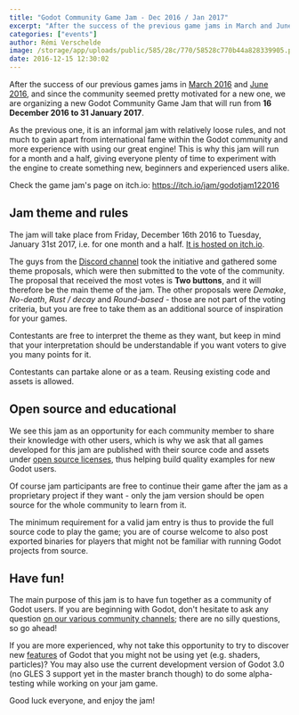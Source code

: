 ```yaml
---
title: "Godot Community Game Jam - Dec 2016 / Jan 2017"
excerpt: "After the success of the previous game jams in March and June, we launch a new community game jam for the new year, with the theme \"Two buttons\". Go to https://itch.io/jam/godotjam122016 to partake in the jam, alone or in a team with other community members!"
categories: ["events"]
author: Rémi Verschelde
image: /storage/app/uploads/public/585/28c/770/58528c770b44a828339905.png
date: 2016-12-15 12:30:02
---
```


After the success of our previous games jams in [March 2016](/article/godot-gamejam-march-2016) and [June 2016](/article/godot-gamejam-june-2016), and since the community seemed pretty motivated for a new one, we are organizing a new Godot Community Game Jam that will run from **16 December 2016 to 31 January 2017**.

As the previous one, it is an informal jam with relatively loose rules, and not much to gain apart from international fame within the Godot community and more experience with using our great engine! This is why this jam will run for a month and a half, giving everyone plenty of time to experiment with the engine to create something new, beginners and experienced users alike.

Check the game jam's page on itch.io: https://itch.io/jam/godotjam122016

## Jam theme and rules

The jam will take place from Friday, December 16th 2016 to Tuesday, January 31st 2017, i.e. for one month and a half. [It is hosted on itch.io](https://itch.io/jam/godotjam122016).

The guys from the [Discord channel](https://discord.gg/qZtf8) took the initiative and gathered some theme proposals, which were then submitted to the vote of the community. The proposal that received the most votes is **Two buttons**, and it will therefore be the main theme of the jam. The other proposals were *Demake*, *No-death*, *Rust / decay* and *Round-based* - those are not part of the voting criteria, but you are free to take them as an additional source of inspiration for your games.

Contestants are free to interpret the theme as they want, but keep in mind that your interpretation should be understandable if you want voters to give you many points for it.

Contestants can partake alone or as a team. Reusing existing code and assets is allowed.

## Open source and educational

We see this jam as an opportunity for each community member to share their knowledge with other users, which is why we ask that all games developed for this jam are published with their source code and assets under [open source licenses](http://choosealicense.org/), thus helping build quality examples for new Godot users.

Of course jam participants are free to continue their game after the jam as a proprietary project if they want - only the jam version should be open source for the whole community to learn from it.

The minimum requirement for a valid jam entry is thus to provide the full source code to play the game; you are of course welcome to also post exported binaries for players that might not be familiar with running Godot projects from source.

## Have fun!

The main purpose of this jam is to have fun together as a community of Godot users. If you are beginning with Godot, don't hesitate to ask any question [on our various community channels](/community); there are no silly questions, so go ahead!

If you are more experienced, why not take this opportunity to try to discover new [features](/features) of Godot that you might not be using yet (e.g. shaders, particles)? You may also use the current development version of Godot 3.0 (no GLES 3 support yet in the master branch though) to do some alpha-testing while working on your jam game.

Good luck everyone, and enjoy the jam!